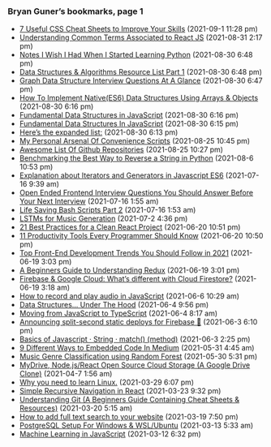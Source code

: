 ### Bryan Guner’s bookmarks, page 1

- <a href="https://medium.com/p/7-useful-css-cheat-sheets-to-improve-your-skills-66d7d3a7cc8" class="h-cite">7 Useful CSS Cheat Sheets to Improve Your Skills</a> (2021-09-1 11:28 pm)
- <a href="https://medium.com/p/understanding-common-terms-associated-to-react-js-a07341c5bd67" class="h-cite">Understanding Common Terms Associated to React JS</a> (2021-08-31 2:17 pm)
- <a href="https://medium.com/p/notes-i-wish-i-had-when-i-started-learning-python-16ce4244be12" class="h-cite">Notes I Wish I Had When I Started Learning Python</a> (2021-08-30 6:48 pm)
- <a href="https://medium.com/p/data-structures-algorithms-resource-list-part-1-8bad647a8ad8" class="h-cite">Data Structures &amp; Algorithms Resource List Part 1</a> (2021-08-30 6:48 pm)
- <a href="https://medium.com/p/verbal-technical-interview-questions-about-graph-data-structures-fc6b1afbd8be" class="h-cite">Graph Data Structure Interview Questions At A Glance</a> (2021-08-30 6:47 pm)
- <a href="https://medium.com/p/how-to-implement-native-es6-data-structures-using-arrays-objects-ce953b9f6a07" class="h-cite">How To Implement Native(ES6) Data Structures Using Arrays &amp; Objects</a> (2021-08-30 6:16 pm)
- <a href="https://medium.com/p/lists-stacks-and-queues-in-javascript-88466fae0fbb" class="h-cite">Fundamental Data Structures in JavaScript</a> (2021-08-30 6:16 pm)
- <a href="https://medium.com/p/fundamental-data-structures-in-javascript-8f9f709c15b4" class="h-cite">Fundamental Data Structures In JavaScript</a> (2021-08-30 6:15 pm)
- <a href="https://medium.com/p/awesome-list-of-awesome-lists-f1bbcd632fd0" class="h-cite">Here’s the expanded list:</a> (2021-08-30 6:13 pm)
- <a href="https://medium.com/p/my-personal-arsenal-of-convenience-scripts-3c7869fdae53" class="h-cite">My Personal Arsenal Of Convenience Scripts</a> (2021-08-25 10:45 pm)
- <a href="https://medium.com/p/awesome-list-of-github-repositories-f1c433e32b17" class="h-cite">Awesome List Of Github Repositories</a> (2021-08-25 10:27 pm)
- <a href="https://medium.com/p/benchmarking-the-best-way-to-reverse-a-string-in-python-9c73d87b1b1a" class="h-cite">Benchmarking the Best Way to Reverse a String in Python</a> (2021-08-6 10:53 pm)
- <a href="https://medium.com/p/explanation-about-iterators-and-generators-in-javascript-es6-f7e669cbe96e" class="h-cite">Explanation about Iterators and Generators in Javascript ES6</a> (2021-07-16 9:39 am)
- <a href="https://medium.com/p/open-ended-frontend-interview-questions-you-should-answer-before-your-next-interview-7c9722712521" class="h-cite">Open Ended Frontend Interview Questions You Should Answer Before Your Next Interview</a> (2021-07-16 1:55 am)
- <a href="https://medium.com/p/life-saving-bash-scripts-part-2-b40c8ee22682" class="h-cite">Life Saving Bash Scripts Part 2</a> (2021-07-16 1:53 am)
- <a href="https://medium.com/p/lstms-for-music-generation-8b65c9671d35" class="h-cite">LSTMs for Music Generation</a> (2021-07-2 4:36 pm)
- <a href="https://medium.com/p/21-best-practices-for-a-clean-react-project-df788a682fb" class="h-cite">21 Best Practices for a Clean React Project</a> (2021-06-20 10:51 pm)
- <a href="https://medium.com/p/11-productivity-tools-every-programmer-should-know-e0d571051752" class="h-cite">11 Productivity Tools Every Programmer Should Know</a> (2021-06-20 10:50 pm)
- <a href="https://medium.com/p/top-front-end-development-trends-you-should-follow-in-2021-64d7129fc066" class="h-cite">Top Front-End Development Trends You Should Follow in 2021</a> (2021-06-19 3:03 pm)
- <a href="https://medium.com/p/beginners-guide-to-understand-redux-6a5e93ce3f64" class="h-cite">A Beginners Guide to Understanding Redux</a> (2021-06-19 3:01 pm)
- <a href="https://medium.com/p/firebase-google-cloud-whats-different-with-cloud-firestore-40f1fc3e6d1e" class="h-cite">Firebase &amp; Google Cloud: What’s different with Cloud Firestore?</a> (2021-06-19 3:18 am)
- <a href="https://medium.com/p/how-to-record-and-play-audio-in-javascript-faa1b2b3e49b" class="h-cite">How to record and play audio in JavaScript</a> (2021-06-6 10:29 am)
- <a href="https://medium.com/p/data-structures-under-the-hood-660256c2e4e3" class="h-cite">Data Structures… Under The Hood</a> (2021-06-4 9:56 pm)
- <a href="https://medium.com/p/moving-from-javascript-to-typescript-ee33b82bbdce" class="h-cite">Moving from JavaScript to TypeScript</a> (2021-06-4 8:17 am)
- <a href="https://medium.com/p/announcing-split-second-static-deploys-for-firebase-7440d8e84879" class="h-cite">Announcing split-second static deploys for Firebase 🚀</a> (2021-06-3 6:10 pm)
- <a href="https://medium.com/p/basics-of-javascript-string-match-method-ce47295bfd97" class="h-cite">Basics of Javascript · String · match() (method)</a> (2021-06-3 2:25 pm)
- <a href="https://medium.com/p/9-different-ways-to-embedded-code-in-medium-9213cb4c0a2e" class="h-cite">9 Different Ways to Embedded Code In Medium</a> (2021-05-31 4:45 am)
- <a href="https://medium.com/p/music-genre-classification-using-random-forest-219fc2446666" class="h-cite">Music Genre Classification using Random Forest</a> (2021-05-30 5:31 pm)
- <a href="https://medium.com/p/mydrive-node-js-react-open-source-cloud-storage-a-google-drive-clone-2e4908fd8a9b" class="h-cite">MyDrive, Node.js/React Open Source Cloud Storage (A Google Drive Clone)</a> (2021-04-7 1:56 am)
- <a href="https://medium.com/p/why-you-need-to-learn-linux-d0c58958a031" class="h-cite">Why you need to learn Linux.</a> (2021-03-29 6:07 pm)
- <a href="https://medium.com/p/simple-recursive-navigation-in-react-511d0a013ae4" class="h-cite">Simple Recursive Navigation in React</a> (2021-03-23 9:32 pm)
- <a href="https://medium.com/p/understanding-git-a-beginners-guide-containing-cheat-sheets-resources-b50c9c01a107" class="h-cite">Understanding Git (A Beginners Guide Containing Cheat Sheets &amp; Resources)</a> (2021-03-20 5:15 am)
- <a href="https://medium.com/p/how-to-add-full-text-search-to-your-website-4e9c80ce2bf4" class="h-cite">How to add full text search to your website</a> (2021-03-19 7:50 pm)
- <a href="https://medium.com/p/postgresql-setup-for-windows-wsl-ubuntu-801672ab7089" class="h-cite">PostgreSQL Setup For Windows &amp; WSL/Ubuntu</a> (2021-03-13 5:33 am)
- <a href="https://medium.com/p/machine-learning-in-javascript-b8b0f9f149aa" class="h-cite">Machine Learning in JavaScript</a> (2021-03-12 6:32 pm)

